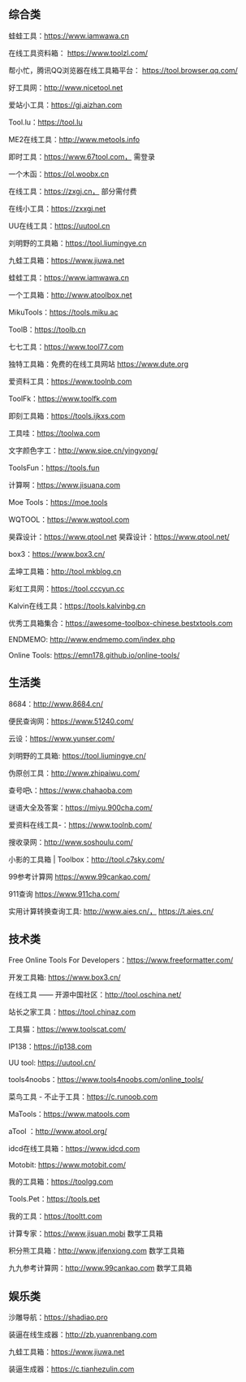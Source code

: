 ## 综合类


蛙蛙工具：https://www.iamwawa.cn

在线工具资料箱： https://www.toolzl.com/

帮小忙，腾讯QQ浏览器在线工具箱平台： https://tool.browser.qq.com/

好工具网：http://www.nicetool.net

爱站小工具：https://gj.aizhan.com

Tool.lu：https://tool.lu

ME2在线工具：http://www.metools.info

即时工具：https://www.67tool.com， 需登录

一个木函：https://ol.woobx.cn

在线工具：https://zxgj.cn， 部分需付费

在线小工具：https://zxxgj.net

UU在线工具：https://uutool.cn

刘明野的工具箱：https://tool.liumingye.cn

九蛙工具箱：https://www.jiuwa.net

蛙蛙工具：https://www.iamwawa.cn

一个工具箱：http://www.atoolbox.net

MikuTools：https://tools.miku.ac

ToolB：https://toolb.cn

七七工具：https://www.tool77.com

独特工具箱：免费的在线工具网站 https://www.dute.org

爱资料工具：https://www.toolnb.com

ToolFk：https://www.toolfk.com

即刻工具箱：https://tools.ijkxs.com

工具哇：https://toolwa.com

文字颜色字工：http://www.sioe.cn/yingyong/

ToolsFun：https://tools.fun

计算啊：https://www.jisuana.com

Moe Tools：https://moe.tools

WQTOOL：https://www.wqtool.com

昊霖设计：https://www.qtool.net  昊霖设计：https://www.qtool.net/

box3：https://www.box3.cn/

孟坤工具箱：http://tool.mkblog.cn

彩虹工具网：https://tool.cccyun.cc

Kalvin在线工具：https://tools.kalvinbg.cn

优秀工具箱集合：https://awesome-toolbox-chinese.bestxtools.com

ENDMEMO: http://www.endmemo.com/index.php

Online Tools: https://emn178.github.io/online-tools/

## 生活类

8684：http://www.8684.cn/

便民查询网：https://www.51240.com/

云设：https://www.yunser.com/

刘明野的工具箱: https://tool.liumingye.cn/

伪原创工具：http://www.zhipaiwu.com/

 查号吧📞：https://www.chahaoba.com

谜语大全及答案：https://miyu.900cha.com/

爱资料在线工具-：https://www.toolnb.com/

搜收录网：http://www.soshoulu.com/

小影的工具箱 | Toolbox：http://tool.c7sky.com/

99参考计算网 https://www.99cankao.com/

911查询 https://www.911cha.com/

实用计算转换查询工具: http://www.aies.cn/， https://t.aies.cn/

## 技术类

Free Online Tools For Developers：https://www.freeformatter.com/

开发工具箱: https://www.box3.cn/

在线工具 —— 开源中国社区：http://tool.oschina.net/

站长之家工具：https://tool.chinaz.com

工具猫：https://www.toolscat.com/

IP138：https://ip138.com

UU tool: https://uutool.cn/

tools4noobs：https://www.tools4noobs.com/online_tools/

菜鸟工具 - 不止于工具：https://c.runoob.com

MaTools：https://www.matools.com

aTool ：http://www.atool.org/

idcd在线工具箱：https://www.idcd.com

Motobit: https://www.motobit.com/

我的工具箱：https://toolgg.com

Tools.Pet：https://tools.pet

我的工具：https://tooltt.com

计算专家：https://www.jisuan.mobi 数学工具箱

积分熊工具箱：http://www.jifenxiong.com 数学工具箱

九九参考计算网：http://www.99cankao.com 数学工具箱

## 娱乐类

沙雕导航：https://shadiao.pro

装逼在线生成器：http://zb.yuanrenbang.com

九蛙工具箱：https://www.jiuwa.net

装逼生成器：https://c.tianhezulin.com